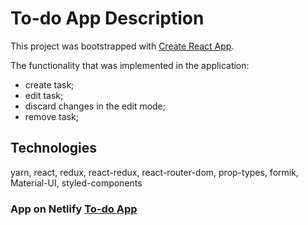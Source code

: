 # To-do App Description

This project was bootstrapped with [Create React App](https://github.com/facebook/create-react-app).

The functionality that was implemented in the application:
- create task;
- edit task;
- discard changes in the edit mode;
- remove task;

## Technologies
 yarn, react, redux, react-redux, react-router-dom, prop-types, 
 formik, Material-UI, styled-components

### App on Netlify [To-do App](https://quiet-beijinho-147f81.netlify.app/)

